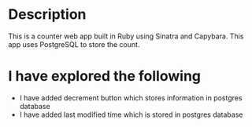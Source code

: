 # Description
This is a counter web app built in Ruby using Sinatra and Capybara. This app uses PostgreSQL to store the count.

# I have explored the following
* I have added decrement button which stores information in postgres database
* I have added last modified time which is stored in postgres database
